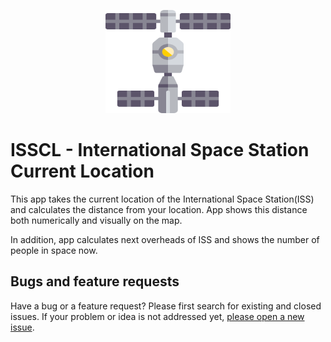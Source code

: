 <p align="center">
  <a href="https://github.com/tugayevci/ISSCL">
    <img src="https://github.com/tugayevci/ISSCL/blob/master/ISSCL/assets/images/iss.png?raw=true" alt="Bootstrap logo" width="200" height="165">
  </a>
</p>


# ISSCL -  International Space Station Current Location

This app takes the current location of the International Space Station(ISS) and calculates the distance from your location. App shows this distance both numerically and visually on the map.
 
In addition, app calculates next overheads of ISS and shows the number of people in space now.

## Bugs and feature requests

Have a bug or a feature request? Please first search for existing and closed issues. If your problem or idea is not addressed yet, [please open a new issue](https://github.com/tugayevci/ISSCL/issues/new).



